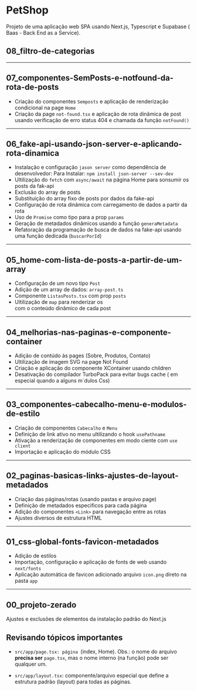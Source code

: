 # PetShop

Projeto de uma aplicação web SPA usando Next.js, Typescript e Supabase ( Baas - Back End as a Service).

## 08_filtro-de-categorias

---

## 07_componentes-SemPosts-e-notfound-da-rota-de-posts

- Criação do componentes `Semposts` e aplicação de renderização condicional na page `Home`
- Criação da page `not-found.tsx` e aplicação de rota dinâmica de post usando verificação de erro status 404 e chamada da função `notFound()`

---

## 06_fake-api-usando-json-server-e-aplicando-rota-dinamica

- Instalação e configuração `jason server` como dependência de desenvolvedor: Para Instalar: `npm install json-server --sev-dev`
- Ultilização do `fetch` com `async/await` na página Home para sonsumir os posts da fak-api
- Exclusão do array de posts
- Substituição do array fixo de posts por dados da fake-api
- Configuração de rota dinâmica com carregamento de dados a partir da rota
- Uso de `Promise` como tipo para a prop `params`
- Geração de metadados dinâmicos usando a função `generaMetadata`
- Refatoração da programação de busca de dados na fake-api usando uma função dedicada (`buscarPorId`)

---

## 05_home-com-lista-de-posts-a-partir-de-um-array

- Configuração de um novo tipo `Post`
- Adição de um array de dados: `array-post.ts`
- Componente `ListasPosts.tsx` com prop `posts`
- Ultilização de `map` para renderizar os <article> com o conteúdo dinâmico de cada post

---

## 04_melhorias-nas-paginas-e-componente-container

- Adição de contúdo às pages (Sobre, Produtos, Contato)
- Ultilização de imagem SVG na page Not Found
- Criação e aplicação do componente XContainer usando children
- Desativação do compilador TurboPack para evitar bugs cache ( em especial quando a alguns m´dulos Css)

---

## 03_componentes-cabecalho-menu-e-modulos-de-estilo

- Criação de componentes `Cabecalho` e `Menu`
- Definição de link ativo no menu ultilizando o hook `usePathname`
- Ativação a renderização de componentes em modo ciente com `use client`
- Importação e aplicação do módulo CSS

---

## 02_paginas-basicas-links-ajustes-de-layout-metadados

- Criação das páginas/rotas (usando pastas e arquivo page)
- Definição de metadados especificos para cada página
- Adição do componentes `<Link>` para navegação entre as rotas
- Ajustes diversos de estrutura HTML

---

## 01_css-global-fonts-favicon-metadados

- Adição de estilos
- Importação, configuração e aplicação de fonts de web usando `next/fonts`
- Aplicação automática de favicon adicionado arquivo `icon.png` direto na pasta `app`

---

## 00_projeto-zerado

Ajustes e exclusões de elementos da instalação padrão do Next.js

## Revisando tópicos importantes

- `src/app/page.tsx: página `(index, Home). Obs.: o nome do arquivo **precisa ser** `page.tsx`, mas o nome interno (na função) pode ser qualquer um.

- `src/app/layout.tsx`: componente/arquivo especial que define a estrutura padrão (layout) para todas as páginas.

